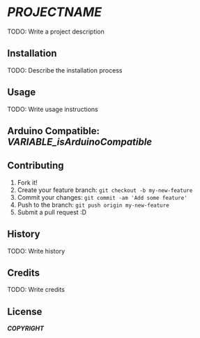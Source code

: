 # ___PROJECTNAME___

TODO: Write a project description

## Installation
TODO: Describe the installation process

## Usage
TODO: Write usage instructions


## Arduino Compatible: ___VARIABLE_isArduinoCompatible___

## Contributing
1. Fork it!
2. Create your feature branch: `git checkout -b my-new-feature`
3. Commit your changes: `git commit -am 'Add some feature'`
4. Push to the branch: `git push origin my-new-feature`
5. Submit a pull request :D

## History
TODO: Write history


## Credits
TODO: Write credits


## License
___COPYRIGHT___
